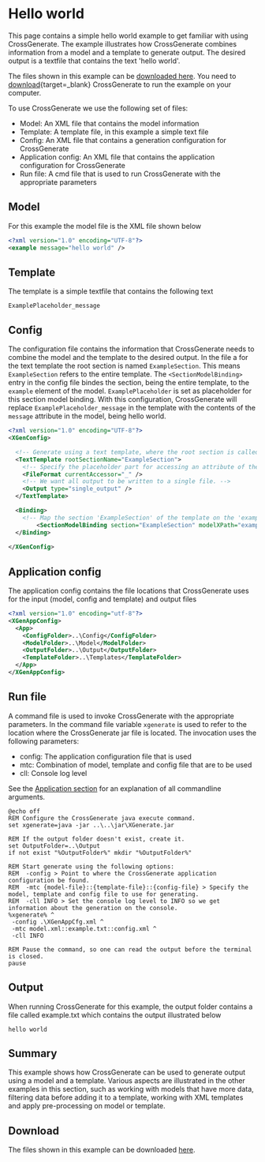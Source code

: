 # Hello world

This page contains a simple hello world example to get familiar with using CrossGenerate.
The example illustrates how CrossGenerate combines information from a model and a template to generate output.
The desired output is a textfile that contains the text 'hello world'.

The files shown in this example can be [downloaded here](./001_HelloWorld.zip). You need to [download](https://generate.x-breeze.com/download/){target=_blank} CrossGenerate to run the example on your computer.

To use CrossGenerate we use the following set of files:

- Model: An XML file that contains the model information
- Template: A template file, in this example a simple text file
- Config: An XML file that contains a generation configuration for CrossGenerate
- Application config: An XML file that contains the application configuration for CrossGenerate
- Run file: A cmd file that is used to run CrossGenerate with the appropriate parameters

## Model
For this example the model file is the XML file shown below

```xml
<?xml version="1.0" encoding="UTF-8"?>
<example message="hello world" />
```

## Template
The template is a simple textfile that contains the following text

```
ExamplePlaceholder_message
```

## Config
The configuration file contains the information that CrossGenerate needs to combine the model and the template to the desired output.
In the file a for the text template the root section is named `ExampleSection`. This means `ExampleSection` refers to the entire template.
The `<SectionModelBinding>` entry in the config file bindes the section, being the entire template, to the `example` element of the model. `ExamplePlaceholder` is set as placeholder for this section model binding.
With this configuration, CrossGenerate will replace `ExamplePlaceholder_message` in the template with the contents of the `message` attribute in the model, being hello world.

```xml
<?xml version="1.0" encoding="UTF-8"?>
<XGenConfig>

  <!-- Generate using a text template, where the root section is called 'ExampleSection'.  -->
  <TextTemplate rootSectionName="ExampleSection">
    <!-- Specify the placeholder part for accessing an attribute of the mapped model element. -->
    <FileFormat currentAccessor="_" />
    <!-- We want all output to be written to a single file. -->
    <Output type="single_output" />
  </TextTemplate>

  <Binding>
    <!-- Map the section 'ExampleSection' of the template on the 'example' element of the model and scan the section in the template for the 'ExamplePlacerholder'. -->
		<SectionModelBinding section="ExampleSection" modelXPath="example" placeholderName= "ExamplePlaceholder" />
  </Binding>
  
</XGenConfig>
```
## Application config
The application config contains the file locations that CrossGenerate uses for the input (model, config and template) and output files

```xml
<?xml version="1.0" encoding="utf-8"?>
<XGenAppConfig>
  <App>
    <ConfigFolder>..\Config</ConfigFolder>
    <ModelFolder>..\Model</ModelFolder>
    <OutputFolder>..\Output</OutputFolder>
    <TemplateFolder>..\Templates</TemplateFolder>
  </App>
</XGenAppConfig>
```

## Run file
A command file is used to invoke CrossGenerate with the appropriate parameters.
In the command file variable `xgenerate` is used to refer to the location where the CrossGenerate jar file is located.
The invocation uses the following parameters:

- config: The application configuration file that is used
- mtc: Combination of model, template and config file that are to be used
- cll: Console log level

See the [Application section](/Application/CommandLine) for an explanation of all commandline arguments.

```shell
@echo off
REM Configure the CrossGenerate java execute command.
set xgenerate=java -jar ..\..\jar\XGenerate.jar

REM If the output folder doesn't exist, create it.
set OutputFolder=..\Output
if not exist "%OutputFolder%" mkdir "%OutputFolder%"

REM Start generate using the following options:
REM  -config > Point to where the CrossGenerate application configuration be found.
REM  -mtc {model-file}::{template-file}::{config-file} > Specify the model, template and config file to use for generating.
REM  -cll INFO > Set the console log level to INFO so we get information about the generation on the console.
%xgenerate% ^
 -config .\XGenAppCfg.xml ^
 -mtc model.xml::example.txt::config.xml ^
 -cll INFO

REM Pause the command, so one can read the output before the terminal is closed.
pause
```

## Output
When running CrossGenerate for this example, the output folder contains a file called example.txt which contains the output illustrated below
```
hello world
```

## Summary
This example shows how CrossGenerate can be used to generate output using a model and a template. Various aspects are illustrated in the other examples in this section, such as working with models that have more data, filtering data before adding it to a template, working with XML templates and apply pre-processing on model or template.

## Download
The files shown in this example can be downloaded [here](./001_HelloWorld.zip).

